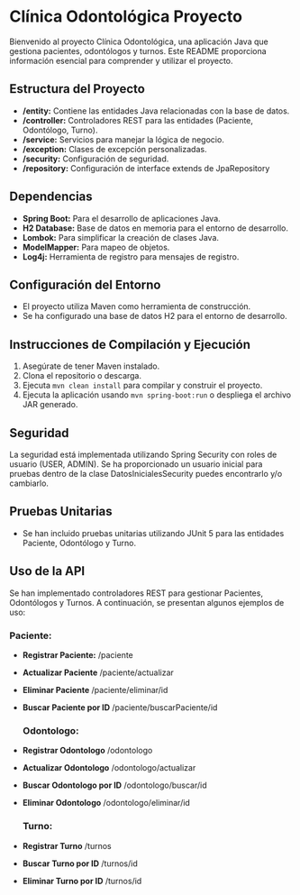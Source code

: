 # Clínica Odontológica Proyecto

Bienvenido al proyecto Clínica Odontológica, una aplicación Java que gestiona pacientes, odontólogos y turnos. Este README proporciona información esencial para comprender y utilizar el proyecto.

## Estructura del Proyecto

- **/entity:** Contiene las entidades Java relacionadas con la base de datos.
- **/controller:** Controladores REST para las entidades (Paciente, Odontólogo, Turno).
- **/service:** Servicios para manejar la lógica de negocio.
- **/exception:** Clases de excepción personalizadas.
- **/security:** Configuración de seguridad.
- **/repository:** Configuración de interface extends de JpaRepository

## Dependencias

- **Spring Boot:** Para el desarrollo de aplicaciones Java.
- **H2 Database:** Base de datos en memoria para el entorno de desarrollo.
- **Lombok:** Para simplificar la creación de clases Java.
- **ModelMapper:** Para mapeo de objetos.
- **Log4j:** Herramienta de registro para mensajes de registro.

## Configuración del Entorno

- El proyecto utiliza Maven como herramienta de construcción.
- Se ha configurado una base de datos H2 para el entorno de desarrollo.

## Instrucciones de Compilación y Ejecución

1. Asegúrate de tener Maven instalado.
2. Clona el repositorio o descarga.
3. Ejecuta `mvn clean install` para compilar y construir el proyecto.
4. Ejecuta la aplicación usando `mvn spring-boot:run` o despliega el archivo JAR generado.

## Seguridad

La seguridad está implementada utilizando Spring Security con roles de usuario (USER, ADMIN). Se ha proporcionado un usuario inicial para pruebas dentro de la clase DatosInicialesSecurity puedes encontrarlo y/o cambiarlo.

## Pruebas Unitarias

- Se han incluido pruebas unitarias utilizando JUnit 5 para las entidades Paciente, Odontólogo y Turno.

## Uso de la API

Se han implementado controladores REST para gestionar Pacientes, Odontólogos y Turnos. A continuación, se presentan algunos ejemplos de uso:

### Paciente:
- **Registrar Paciente:**
  /paciente
- **Actualizar Paciente**
  /paciente/actualizar
- **Eliminar Paciente**
  /paciente/eliminar/id
- **Buscar Paciente por ID**
  /paciente/buscarPaciente/id

  ### Odontologo:
- **Registrar Odontologo**
  /odontologo
- **Actualizar Odontologo**
  /odontologo/actualizar
- **Buscar Odontologo por ID**
  /odontologo/buscar/id
- **Eliminar Odontologo**
  /odontologo/eliminar/id

   ### Turno:
- **Registrar Turno**
  /turnos
- **Buscar Turno por ID**
  /turnos/id
- **Eliminar Turno por ID**
  /turnos/id

 
